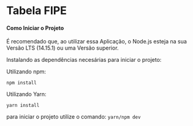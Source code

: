 # Tabela FIPE

#### Como Iniciar o Projeto

É recomendado que, ao utilizar essa Aplicação, o Node.js esteja na sua Versão LTS (14.15.1) ou uma Versão superior.

Instalando as dependências necesárias para iniciar o projeto:

Utilizando npm:

``npm install`` 

Utilizando Yarn:

``yarn install``

para iniciar o projeto utilize o comando: ``yarn/npm dev``
